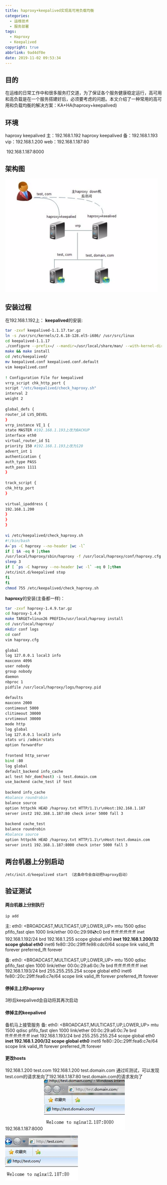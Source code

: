 ```yaml
---
title: haproxy+keepalived实现高可用负载均衡
categories:
  - 运维技术
  - 服务部署
tags:
  - Haproxy
  - Keepalived
copyright: true
abbrlink: 9ad4df0e
date: 2019-11-02 09:53:34
---
```


## 目的

在运维的日常工作中和很多服务打交道，为了保证各个服务健康稳定运行，高可用和高负载是在一个服务搭建好后，必须要考虑的问题。本文介绍了一种常用的高可用和负载均衡的解决方案：KA+HA(haproxy+keepalived)



## 环境

haproxy keepalived  主：192.168.1.192
haproxy keepalived  备：192.168.1.193
vip：192.168.1.200
web：192.168.1.187:80 

​            192.168.1.187:8000



## 架构图

![img](haproxy-keepalived实现高可用负载均衡/0.115069789831175.png)

<!--more-->

## 安装过程

在192.168.1.192上：
**keepalived**的安装:

```bash
tar -zxvf keepalived-1.1.17.tar.gz
ln -s /usr/src/kernels/2.6.18-128.el5-i686/ /usr/src/linux
cd keepalived-1.1.17
./configure --prefix=/ --mandir=/usr/local/share/man/ --with-kernel-dir=/usr/src/kernels/2.6.18-128.el5-i686/
make && make install
cd /etc/keepalived/
mv keepalived.conf keepalived.conf.default
vim keepalived.conf

! Configuration File for keepalived
vrrp_script chk_http_port {
script "/etc/keepalived/check_haproxy.sh"
interval 2
weight 2

global_defs {
router_id LVS_DEVEL
}
vrrp_instance VI_1 {
state MASTER #192.168.1.193上改为BACKUP
interface eth0
virtual_router_id 51 
priority 150 #192.168.1.193上改为120
advert_int 1
authentication {
auth_type PASS
auth_pass 1111
}

track_script {
chk_http_port
}

virtual_ipaddress {
192.168.1.200 
}
}
}

vi /etc/keepalived/check_haproxy.sh
#!/bin/bash
A=`ps -C haproxy --no-header |wc -l`
if [ $A -eq 0 ];then
/usr/local/haproxy/sbin/haproxy -f /usr/local/haproxy/conf/haproxy.cfg
sleep 3
if [ `ps -C haproxy --no-header |wc -l` -eq 0 ];then
/etc/init.d/keepalived stop
fi
fi
chmod 755 /etc/keepalived/check_haproxy.sh
```

**haproxy**的安装(主备都一样)：

```bash
tar -zxvf haproxy-1.4.9.tar.gz
cd haproxy-1.4.9
make TARGET=linux26 PREFIX=/usr/local/haproxy install
cd /usr/local/haproxy/
mkdir conf logs
cd conf
vim haproxy.cfg

global
log 127.0.0.1 local3 info
maxconn 4096
user nobody
group nobody
daemon
nbproc 1
pidfile /usr/local/haproxy/logs/haproxy.pid

defaults
maxconn 2000
contimeout 5000
clitimeout 30000
srvtimeout 30000
mode http
log global
log 127.0.0.1 local3 info
stats uri /admin?stats
option forwardfor

frontend http_server
bind :80
log global
default_backend info_cache
acl test hdr_dom(host) -i test.domain.com
use_backend cache_test if test

backend info_cache
#balance roundrobin
balance source
option httpchk HEAD /haproxy.txt HTTP/1.1\r\nHost:192.168.1.187
server inst2 192.168.1.187:80 check inter 5000 fall 3

backend cache_test
balance roundrobin
#balance source
option httpchk HEAD /haproxy.txt HTTP/1.1\r\nHost:test.domain.com
server inst1 192.168.1.187:8000 check inter 5000 fall 3
```



## 两台机器上分别启动

```
/etc/init.d/keepalived start （这条命令会自动把haproxy启动）
```



## 验证测试

#### 两台机器上分别执行

```
ip add
```

主: eth0: <BROADCAST,MULTICAST,UP,LOWER_UP> mtu 1500 qdisc pfifo_fast qlen 1000
link/ether 00:0c:29:98:cd:c0 brd ff:ff:ff:ff:ff:ff
inet 192.168.1.192/24 brd 192.168.1.255 scope global eth0
**inet 192.168.1.200/32 scope global eth0**
inet6 fe80::20c:29ff:fe98:cdc0/64 scope link
valid_lft forever preferred_lft forever

备: eth0: <BROADCAST,MULTICAST,UP,LOWER_UP> mtu 1500 qdisc pfifo_fast qlen 1000
link/ether 00:0c:29:a6:0c:7e brd ff:ff:ff:ff:ff:ff
inet 192.168.1.193/24 brd 255.255.255.254 scope global eth0
inet6 fe80::20c:29ff:fea6:c7e/64 scope link
valid_lft forever preferred_lft forever



#### 停掉主上的haproxy

3秒后keepalived会自动将其再次启动



#### 停掉主的keepalived

备机马上接管服务
备: eth0: <BROADCAST,MULTICAST,UP,LOWER_UP> mtu 1500 qdisc pfifo_fast qlen 1000
link/ether 00:0c:29:a6:0c:7e brd ff:ff:ff:ff:ff:ff
inet 192.168.1.193/24 brd 255.255.255.254 scope global eth0
**inet 192.168.1.200/32 scope global eth0**
inet6 fe80::20c:29ff:fea6:c7e/64 scope link
valid_lft forever preferred_lft forever



#### 更改hosts

192.168.1.200 test.com
192.168.1.200 test.domain.com
通过IE测试，可以发现
test.com的请求发向了192.168.1.187:80
test.domain.com的请求发向了192.168.1.187:8000
![img](haproxy-keepalived实现高可用负载均衡/0.6843823240075992.png)

![img](haproxy-keepalived实现高可用负载均衡/0.9408829897802136.png)